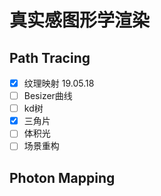 # 真实感图形学渲染

## Path Tracing

- [x] 纹理映射 19.05.18
- [ ] Besizer曲线
- [ ] kd树
- [x] 三角片
- [ ] 体积光
- [ ] 场景重构

## Photon Mapping
